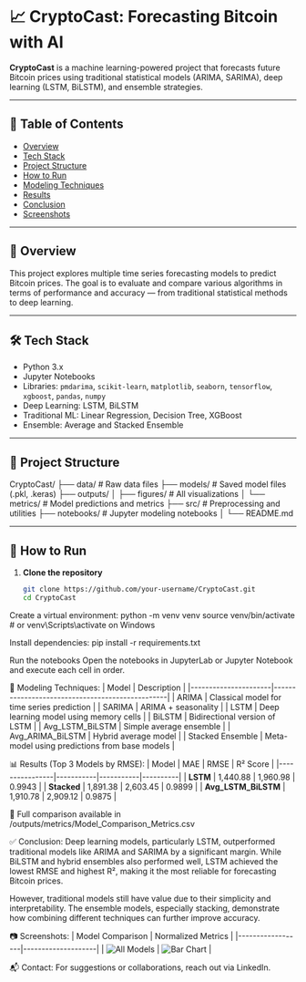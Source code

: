 # 📈 CryptoCast: Forecasting Bitcoin with AI

**CryptoCast** is a machine learning-powered project that forecasts future Bitcoin prices using traditional statistical models (ARIMA, SARIMA), deep learning (LSTM, BiLSTM), and ensemble strategies.

---

## 📌 Table of Contents
- [Overview](#overview)
- [Tech Stack](#tech-stack)
- [Project Structure](#project-structure)
- [How to Run](#how-to-run)
- [Modeling Techniques](#modeling-techniques)
- [Results](#results)
- [Conclusion](#conclusion)
- [Screenshots](#screenshots)

---

## 🧠 Overview

This project explores multiple time series forecasting models to predict Bitcoin prices. The goal is to evaluate and compare various algorithms in terms of performance and accuracy — from traditional statistical methods to deep learning.

---

## 🛠️ Tech Stack

- Python 3.x
- Jupyter Notebooks
- Libraries: `pmdarima`, `scikit-learn`, `matplotlib`, `seaborn`, `tensorflow`, `xgboost`, `pandas`, `numpy`
- Deep Learning: LSTM, BiLSTM
- Traditional ML: Linear Regression, Decision Tree, XGBoost
- Ensemble: Average and Stacked Ensemble

---

## 📁 Project Structure

CryptoCast/ ├── data/ # Raw data files ├── models/ # Saved model files (.pkl, .keras) ├── outputs/ │ ├── figures/ # All visualizations │ └── metrics/ # Model predictions and metrics ├── src/ # Preprocessing and utilities ├── notebooks/ # Jupyter modeling notebooks │ └── README.md

---

## 🚀 How to Run

1. **Clone the repository**
   ```bash
   git clone https://github.com/your-username/CryptoCast.git
   cd CryptoCast

Create a virtual environment:
python -m venv venv
source venv/bin/activate  # or venv\Scripts\activate on Windows

Install dependencies:
pip install -r requirements.txt

Run the notebooks Open the notebooks in JupyterLab or Jupyter Notebook and execute each cell in order.

🧪 Modeling Techniques:
| Model                 | Description                                     |
|----------------------|-------------------------------------------------|
| ARIMA                | Classical model for time series prediction      |
| SARIMA               | ARIMA + seasonality                             |
| LSTM                 | Deep learning model using memory cells          |
| BiLSTM               | Bidirectional version of LSTM                   |
| Avg_LSTM_BiLSTM      | Simple average ensemble                         |
| Avg_ARIMA_BiLSTM     | Hybrid average model                            |
| Stacked Ensemble     | Meta-model using predictions from base models   |

📊 Results (Top 3 Models by RMSE):
| Model           | MAE       | RMSE      | R² Score |
|----------------|-----------|-----------|----------|
| **LSTM**       | 1,440.88  | 1,960.98  | 0.9943   |
| **Stacked**    | 1,891.38  | 2,603.45  | 0.9899   |
| **Avg_LSTM_BiLSTM** | 1,910.78  | 2,909.12  | 0.9875   |

📌 Full comparison available in /outputs/metrics/Model_Comparison_Metrics.csv

✅ Conclusion:
Deep learning models, particularly LSTM, outperformed traditional models like ARIMA and SARIMA by a significant margin. While BiLSTM and hybrid ensembles also performed well, LSTM achieved the lowest RMSE and highest R², making it the most reliable for forecasting Bitcoin prices.

However, traditional models still have value due to their simplicity and interpretability. The ensemble models, especially stacking, demonstrate how combining different techniques can further improve accuracy.

📷 Screenshots:
| Model Comparison | Normalized Metrics |
|------------------|--------------------|
| ![All Models](./outputs/figures/All_Model_Comparison.png) | ![Bar Chart](./outputs/figures/Model_Comparison_Metrics.png) |

📬 Contact:
For suggestions or collaborations, reach out via LinkedIn.